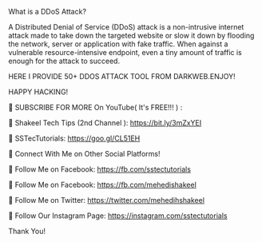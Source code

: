 What is a DDoS Attack?

A Distributed Denial of Service (DDoS) attack is a non-intrusive internet attack made to take down the targeted website or slow it down by flooding the network, server or application with fake traffic. When against a vulnerable resource-intensive endpoint, even a tiny amount of traffic is enough for the attack to succeed.

HERE I PROVIDE 50+ DDOS ATTACK TOOL FROM DARKWEB.ENJOY!

HAPPY HACKING!

🔴 SUBSCRIBE FOR MORE On YouTube( It's FREE!!! ) : 

🔗 Shakeel Tech Tips (2nd Channel ): https://bit.ly/3mZxYEI

🔗 SSTecTutorials: https://goo.gl/CL51EH



🔴 Connect With Me on Other Social Platforms!

🔗 Follow Me on Facebook: https://fb.com/sstectutorials

🔗 Follow Me on Facebook: https://fb.com/mehedishakeel

🔗 Follow Me on Twitter: https://twitter.com/mehedihshakeel

🔗 Follow Our Instagram Page: https://instagram.com/sstectutorials


Thank You!
